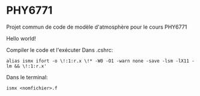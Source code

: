 # PHY6771
Projet commun de code de modèle d'atmosphère pour le cours PHY6771

Hello world!

Compiler le code et l'exécuter
Dans .cshrc:
```
alias ismx ifort -o \!:1:r.x \!* -W0 -O1 -warn none -save -lsm -lX11 -lm && \!:1:r.x'
```

Dans le terminal:
```
ismx <nomfichier>.f
```
